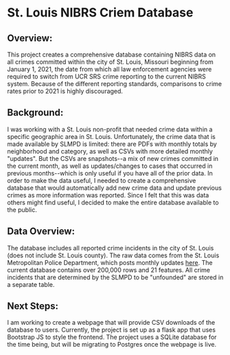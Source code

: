 # St. Louis NIBRS Criem Database

## Overview:
This project creates a comprehensive database containing NIBRS data on all crimes committed within the city of St. Louis, Missouri beginning from January 1, 2021, the date from which all law enforcement agencies were required to switch from UCR SRS crime reporting to the current NIBRS system. Because of the different reporting standards, comparisons to crime rates prior to 2021 is highly discouraged.

## Background:
I was working with a St. Louis non-profit that needed crime data within a specific geographic area in St. Louis. Unfortunately, the crime data that is made available by SLMPD is limited: there are PDFs with monthly totals by neighborhood and category, as well as CSVs with more detailed monthly "updates". But the CSVs are snapshots--a mix of new crimes committed in the current month, as well as updates/changes to cases that occurred in previous months--which is only useful if you have all of the prior data. In order to make the data useful, I needed to create a comprehensive database that would automatically add new crime data and update previous crimes as more information was reported. Since I felt that this was data others might find useful, I decided to make the entire database available to the public.

## Data Overview:
The database includes all reported crime incidents in the city of St. Louis (does not include St. Louis county). The raw data comes from the St. Louis Metropolitan Police Department, which posts monthly updates [here](https://www.slmpd.org/crime_stats.shtml). The current database contains over 200,000 rows and 21 features. All crime incidents that are determined by the SLMPD to be "unfounded" are stored in a separate table.

## Next Steps:
I am working to create a webpage that will provide CSV downloads of the database to users. Currently, the project is set up as a flask app that uses Bootstrap JS to style the frontend. The project uses a SQLite database for the time being, but will be migrating to Postgres once the webpage is live.
